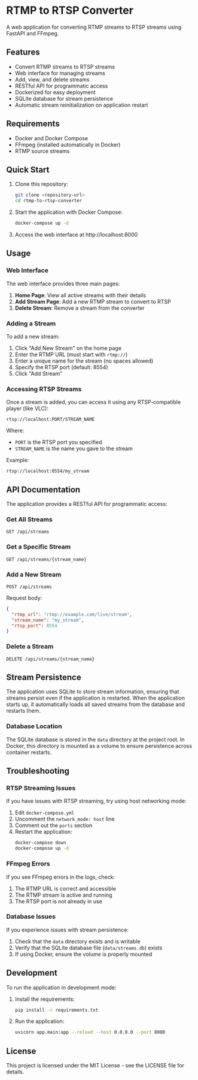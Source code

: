 # RTMP to RTSP Converter

A web application for converting RTMP streams to RTSP streams using FastAPI and FFmpeg.

## Features

- Convert RTMP streams to RTSP streams
- Web interface for managing streams
- Add, view, and delete streams
- RESTful API for programmatic access
- Dockerized for easy deployment
- SQLite database for stream persistence
- Automatic stream reinitialization on application restart

## Requirements

- Docker and Docker Compose
- FFmpeg (installed automatically in Docker)
- RTMP source streams

## Quick Start

1. Clone this repository:
   ```bash
   git clone <repository-url>
   cd rtmp-to-rtsp-converter
   ```

2. Start the application with Docker Compose:
   ```bash
   docker-compose up -d
   ```

3. Access the web interface at http://localhost:8000

## Usage

### Web Interface

The web interface provides three main pages:

1. **Home Page**: View all active streams with their details
2. **Add Stream Page**: Add a new RTMP stream to convert to RTSP
3. **Delete Stream**: Remove a stream from the converter

### Adding a Stream

To add a new stream:

1. Click "Add New Stream" on the home page
2. Enter the RTMP URL (must start with `rtmp://`)
3. Enter a unique name for the stream (no spaces allowed)
4. Specify the RTSP port (default: 8554)
5. Click "Add Stream"

### Accessing RTSP Streams

Once a stream is added, you can access it using any RTSP-compatible player (like VLC):

```
rtsp://localhost:PORT/STREAM_NAME
```

Where:
- `PORT` is the RTSP port you specified
- `STREAM_NAME` is the name you gave to the stream

Example:
```
rtsp://localhost:8554/my_stream
```

## API Documentation

The application provides a RESTful API for programmatic access:

### Get All Streams

```
GET /api/streams
```

### Get a Specific Stream

```
GET /api/streams/{stream_name}
```

### Add a New Stream

```
POST /api/streams
```

Request body:
```json
{
  "rtmp_url": "rtmp://example.com/live/stream",
  "stream_name": "my_stream",
  "rtsp_port": 8554
}
```

### Delete a Stream

```
DELETE /api/streams/{stream_name}
```

## Stream Persistence

The application uses SQLite to store stream information, ensuring that streams persist even if the application is restarted. When the application starts up, it automatically loads all saved streams from the database and restarts them.

### Database Location

The SQLite database is stored in the `data` directory at the project root. In Docker, this directory is mounted as a volume to ensure persistence across container restarts.

## Troubleshooting

### RTSP Streaming Issues

If you have issues with RTSP streaming, try using host networking mode:

1. Edit `docker-compose.yml`
2. Uncomment the `network_mode: host` line
3. Comment out the `ports` section
4. Restart the application:
   ```bash
   docker-compose down
   docker-compose up -d
   ```

### FFmpeg Errors

If you see FFmpeg errors in the logs, check:

1. The RTMP URL is correct and accessible
2. The RTMP stream is active and running
3. The RTSP port is not already in use

### Database Issues

If you experience issues with stream persistence:

1. Check that the `data` directory exists and is writable
2. Verify that the SQLite database file (`data/streams.db`) exists
3. If using Docker, ensure the volume is properly mounted

## Development

To run the application in development mode:

1. Install the requirements:
   ```bash
   pip install -r requirements.txt
   ```

2. Run the application:
   ```bash
   uvicorn app.main:app --reload --host 0.0.0.0 --port 8000
   ```

## License

This project is licensed under the MIT License - see the LICENSE file for details.

